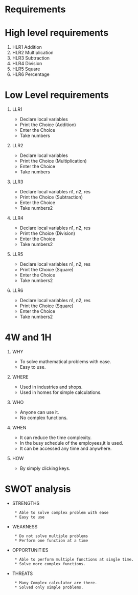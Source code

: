 # Requirements

# High level requirements

1. HLR1                   Addition
2. HLR2                   Multiplication
3. HLR3                   Subtraction
4. HLR4                   Division
5. HLR5                   Square
6. HLR6                   Percentage


# Low Level requirements

1. LLR1  
    * Declare local variables
    * Print the Choice (Addition)
    * Enter the Choice
    * Take numbers

2.  LLR2
    * Declare local variables 
    * Print the Choice (Multiplication)
    * Enter the Choice
    * Take numbers

3.  LLR3 
    * Declare local variables n1, n2, res
    * Print the Choice (Subtraction)
    * Enter the Choice
    * Take numbers2

4.  LLR4
    * Declare local variables n1, n2, res
    * Print the Choice (Division)
    * Enter the Choice
    * Take numbers2

5.  LLR5 
    * Declare local variables n1, n2, res
    * Print the Choice (Square)
    * Enter the Choice
    * Take numbers2

6.  LLR6
    * Declare local variables n1, n2, res
    * Print the Choice (Square)
    * Enter the Choice
    * Take numbers2
    
# 4W and 1H
1. WHY 

    * To solve mathematical problems with ease.
    * Easy to use.

2. WHERE

    * Used in industries and shops.
    * Used in homes for simple calculations.

3. WHO

    * Anyone can use it.
    * No complex functions.

4. WHEN

    * It can reduce the time complexity.
    * In the busy schedule of the employees,it is used.
    * It can be accessed any time and anywhere.


5. HOW

    * By simply clicking keys.

# SWOT analysis

* STRENGTHS

       * Able to solve complex problem with ease
       * Easy to use

* WEAKNESS

       * Do not solve multiple problems
       * Perform one function at a time

* OPPORTUNITIES

       * Able to perform multiple functions at single time.
       * Solve more complex functions.

* THREATS

       * Many Complex calculator are there.
       * Solved only simple problems.
